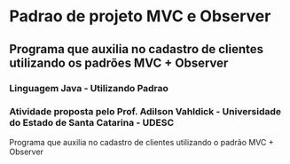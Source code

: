 # Padrao de projeto MVC e Observer 
## Programa que auxilia no cadastro de clientes utilizando os padrões MVC + Observer

### Linguagem Java - Utilizando Padrao 

### Atividade proposta pelo Prof. Adilson Vahldick - Universidade do Estado de Santa Catarina - UDESC
Programa que auxilia no cadastro de clientes utilizando o padrão MVC + Observer

